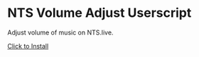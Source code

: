 # NTS Volume Adjust Userscript

Adjust volume of music on NTS.live.

[Click to Install](https://raw.githubusercontent.com/Inevitabby/nts-volume-adjust/refs/heads/main/nts-volume-adjust.user.js)
